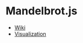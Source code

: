 # Mandelbrot.js
* [Wiki](https://en.wikipedia.org/wiki/Mandelbrot_set)
* [Visualization](https://ethanthatonekid.github.io/math/mandelbrot/visualization)
